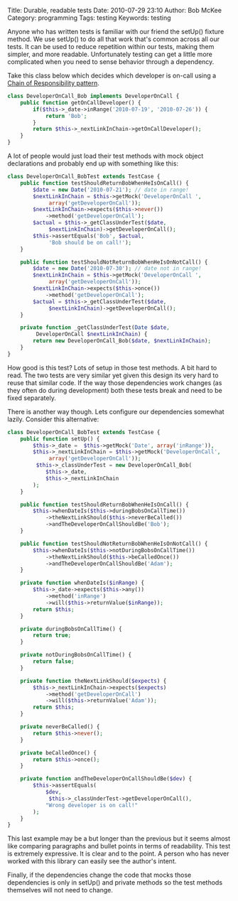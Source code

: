 Title: Durable, readable tests
Date: 2010-07-29 23:10
Author: Bob McKee
Category: programming
Tags: testing
Keywords: testing

Anyone who has written tests is familiar with our friend the setUp()
fixture method. We use setUp() to do all that work that's common across
all our tests. It can be used to reduce repetition within our tests,
making them simpler, and more readable. Unfortunately testing can get a
little more complicated when you need to sense behavior through a
dependency.

Take this class below which decides which developer is on-call using a
[Chain of Responsibility pattern][].

```php
class DeveloperOnCall_Bob implements DeveloperOnCall {
    public function getOnCallDeveloper() {
        if($this->_date->inRange('2010-07-19', '2010-07-26')) {
            return 'Bob';
        }
        return $this->_nextLinkInChain->getOnCallDeveloper();
    }
}
```

A lot of people would just load their test methods with mock object
declarations and probably end up with something like this:

```php
class DeveloperOnCall_BobTest extends TestCase {
    public function testShouldReturnBobWhenHeIsOnCall() {
        $date = new Date('2010-07-21'); // date in range!
        $nextLinkInChain = $this->getMock('DeveloperOnCall ',
             array('getDeveloperOnCall'));
        $nextLinkInChain->expects($this->never())
            ->method('getDeveloperOnCall');
        $actual = $this->_getClassUnderTest($date,
             $nextLinkInChain)->getDeveloperOnCall();
        $this->assertEquals('Bob', $actual,
             'Bob should be on call!');
    }

    public function testShouldNotReturnBobWhenHeIsOnNotCall() {
        $date = new Date('2010-07-30'); // date not in range!
        $nextLinkInChain = $this->getMock('DeveloperOnCall ',
             array('getDeveloperOnCall'));
        $nextLinkInChain->expects($this->once())
            ->method('getDeveloperOnCall');
        $actual = $this->_getClassUnderTest($date,
             $nextLinkInChain)->getDeveloperOnCall();
    }

    private function _getClassUnderTest(Date $date,
         DeveloperOnCall $nextLinkInChain) {
        return new DeveloperOnCall_Bob($date, $nextLinkInChain);
    }
}
```

How good is this test? Lots of setup in those test methods. A bit hard
to read. The two tests are very similar yet given this design its very
hard to reuse that similar code. If the way those dependencies work
changes (as they often do during development) both these tests break and
need to be fixed separately.

There is another way though. Lets configure our dependencies somewhat
lazily. Consider this alternative:

```php
class DeveloperOnCall_BobTest extends TestCase {
    public function setUp() {
        $this->_date =  $this->getMock('Date', array('inRange')),
        $this->_nextLinkInChain = $this->getMock('DeveloperOnCall',
             array('getDeveloperOnCall'));
         $this->_classUnderTest = new DeveloperOnCall_Bob(
            $this->_date,
            $this->_nextLinkInChain
        );
    }

    public function testShouldReturnBobWhenHeIsOnCall() {
        $this->whenDateIs($this->duringBobsOnCallTime())
            ->theNextLinkShould($this->neverBeCalled())
            ->andTheDeveloperOnCallShouldBe('Bob');
    }

    public function testShouldNotReturnBobWhenHeIsOnNotCall() {
        $this->whenDateIs($this->notDuringBobsOnCallTime())
            ->theNextLinkShould($this->beCalledOnce())
            ->andTheDeveloperOnCallShouldBe('Adam');
    }

    private function whenDateIs($inRange) {
        $this->_date->expects($this->any())
            ->method('inRange')
            ->will($this->returnValue($inRange));
        return $this;
    }

    private duringBobsOnCallTime() {
        return true;
    }

    private notDuringBobsOnCallTime() {
        return false;
    }

    private function theNextLinkShould($expects) {
        $this->_nextLinkInChain->expects($expects)
            ->method('getDeveloperOnCall')
            ->will($this->returnValue('Adam'));
        return $this;
    }

    private neverBeCalled() {
        return $this->never();
    }

    private beCalledOnce() {
        return $this->once();
    }

    private function andTheDeveloperOnCallShouldBe($dev) {
        $this->assertEquals(
            $dev,
             $this->_classUnderTest->getDeveloperOnCall(),
            "Wrong developer is on call!"
        );
    }
}
```

This last example may be a but longer than the previous but it seems
almost like comparing paragraphs and bullet points in terms of
readability. This test is extremely expressive. It is clear and to the
point. A person who has never worked with this library can easily see
the author's intent.

Finally, if the dependencies change the code that mocks those
dependencies is only in setUp() and private methods so the test methods
themselves will not need to change.

[Chain of Responsibility pattern]: http://en.wikipedia.org/wiki/Chain-of-responsibility_pattern
